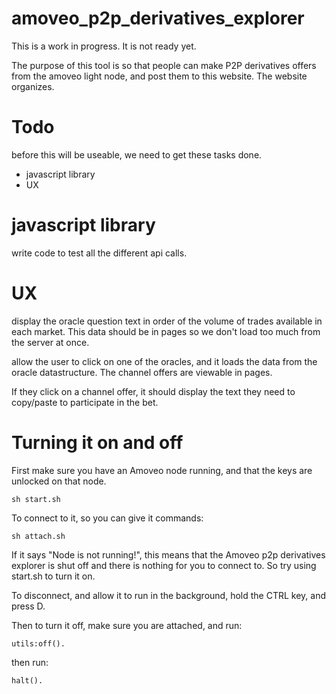 amoveo_p2p_derivatives_explorer
=====

This is a work in progress. It is not ready yet.

The purpose of this tool is so that people can make P2P derivatives offers from the amoveo light node, and post them to this website. The website organizes.

Todo
======
before this will be useable, we need to get these tasks done.
* javascript library
* UX



javascript library
=========
write code to test all the different api calls.


UX
======

display the oracle question text in order of the volume of trades available in each market.
This data should be in pages so we don't load too much from the server at once.

allow the user to click on one of the oracles, and it loads the data from the oracle datastructure.
The channel offers are viewable in pages.

If they click on a channel offer, it should display the text they need to copy/paste to participate in the bet.


Turning it on and off
=======

First make sure you have an Amoveo node running, and that the keys are unlocked on that node.

```
sh start.sh
```

To connect to it, so you can give it commands:
```
sh attach.sh
```
If it says "Node is not running!", this means that the Amoveo p2p derivatives explorer is shut off and there is nothing for you to connect to. So try using start.sh to turn it on.

To disconnect, and allow it to run in the background, hold the CTRL key, and press D.

Then to turn it off, make sure you are attached, and run:

```
utils:off().
```
then run:
```
halt().
```

